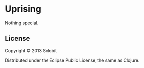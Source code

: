 # Uprising

Nothing special.

## License

Copyright © 2013 Solobit

Distributed under the Eclipse Public License, the same as Clojure.
